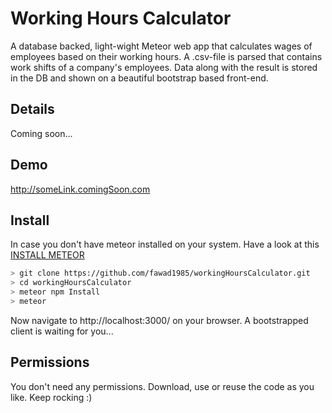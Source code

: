 Working Hours Calculator
================

A database backed, light-wight Meteor web app that calculates wages of employees based on their working hours. A .csv-file is parsed that contains work shifts of a company's employees. Data along with the result is stored in the DB and shown on a beautiful bootstrap based front-end.

## Details

Coming soon...

## Demo

http://someLink.comingSoon.com


## Install

In case you don't have meteor installed on your system. Have a look at this [INSTALL METEOR](https://www.meteor.com/install)

```bash
> git clone https://github.com/fawad1985/workingHoursCalculator.git
> cd workingHoursCalculator
> meteor npm Install
> meteor
```

Now navigate to http://localhost:3000/ on your browser. A bootstrapped client is waiting for you...


## Permissions

You don't need any permissions. Download, use or reuse the code as you like. Keep rocking :)
